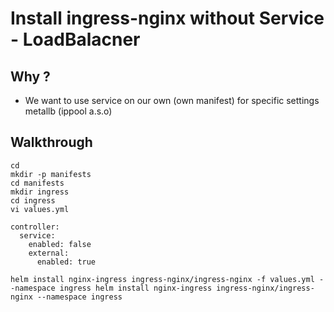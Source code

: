 # Install ingress-nginx without Service - LoadBalacner 

## Why ?

  * We want to use service on our own (own manifest) for specific settings metallb (ippool a.s.o)

## Walkthrough 

```
cd
mkdir -p manifests
cd manifests
mkdir ingress
cd ingress
vi values.yml
```

```
controller:
  service:
    enabled: false
    external:
      enabled: true
```

```
helm install nginx-ingress ingress-nginx/ingress-nginx -f values.yml --namespace ingress helm install nginx-ingress ingress-nginx/ingress-nginx --namespace ingress
```
